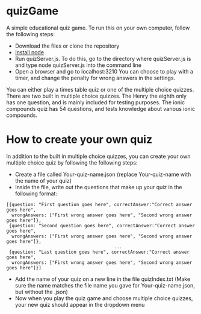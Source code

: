 # quizGame
A simple educational quiz game. To run this on your own computer, follow the following steps:
 - Download the files or clone the repository
 - [Install node](https://nodejs.org/)
 - Run quizServer.js. To do this, go to the directory where quizServer.js is and type node quizServer.js into the command line
 - Open a browser and go to localhost:3210
You can choose to play with a timer, and change the penalty for wrong answers in the settings. 

You can either play a times table quiz or one of the multiple choice quizzes. There are two built in multiple choice quizzes. The Henry the eighth only has one question, and is mainly included for testing purposes. The ionic compounds quiz has 54 questions, and tests knowledge about various ionic compounds.
# How to create your own quiz
In addition to the built in multiple choice quizzes, you can create your own multiple choice quiz by following the following steps:
 - Create a file called Your-quiz-name.json (replace Your-quiz-name with the name of your quiz)
 - Inside the file, write out the questions that make up your quiz in the following format:
```
[{question: "First question goes here", correctAnswer:"Correct answer goes here",
  wrongAnswers: ["First wrong answer goes here", "Second wrong answer goes here"]},
 {question: "Second question goes here", correctAnswer:"Correct answer goes here",
  wrongAnswers: ["First wrong answer goes here", "Second wrong answer goes here"]},
                                        ...
 {question: "Last question goes here", correctAnswer:"Correct answer goes here",
  wrongAnswers: ["First wrong answer goes here", "Second wrong answer goes here"]}]
```
 - Add the name of your quiz on a new line in the file quizIndex.txt (Make sure the name matches the file name you gave for Your-quiz-name.json, but without the .json)
 - Now when you play the quiz game and choose multiple choice quizzes, your new quiz should appear in the dropdown menu
